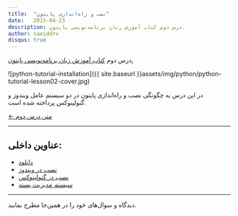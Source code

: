 ```yaml
---
title:  "نصب و راه‌اندازی پایتون"
date:   2015-04-23
description: درس دوم کتاب آموزش زبان برنامه‌نویسی پایتون.
author: saeiddrv
disqus: true
---
```


درس دوم [کتاب آموزش زبان برنامه‌نویسی پایتون.](http://coderz.ir/python)

![python-tutorial-installation]({{ site.baseurl }}assets/img/python/python-tutorial-lesson02-cover.jpg)

در این درس به چگونگی نصب و راه‌اندازی پایتون در دو سیستم عامل ویندوز و گنولینوکس پرداخته شده است.


[← متن درس دوم](http://python.coderz.ir/lessons/l02.html)

---
عناوین داخلی:
---
* [دانلود](http://python.coderz.ir/lessons/l02.html#id2)
* [نصب در ویندوز](http://python.coderz.ir/lessons/l02.html#id6)
* [نصب در گنولینوکس](http://python.coderz.ir/lessons/l02.html#id7)
* [سیستم مدیریت بسته](http://python.coderz.ir/lessons/l02.html#id8)

---

دیدگاه و سوال‌های خود را در همین‌جا مطرح نمایید.
